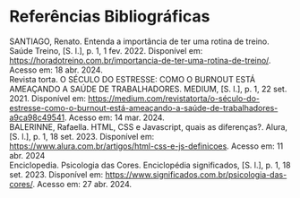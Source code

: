 
# Referências Bibliográficas

SANTIAGO, Renato. Entenda a importância de ter uma rotina de treino. Saúde Treino, [S. l.], p. 1, 1 fev. 2022. Disponível em: https://horadotreino.com.br/importancia-de-ter-uma-rotina-de-treino/. Acesso em: 18 abr. 2024. <br>
Revista torta. O SÉCULO DO ESTRESSE: COMO O BURNOUT ESTÁ AMEAÇANDO A SAÚDE DE TRABALHADORES. MEDIUM, [S. l.], p. 1, 22 set. 2021. Disponível em: https://medium.com/revistatorta/o-século-do-estresse-como-o-burnout-está-ameaçando-a-saúde-de-trabalhadores-a9ca98c49541. Acesso em: 14 mar. 2024. <br>
BALERINNE, Rafaella. HTML, CSS e Javascript, quais as diferenças?. Alura, [S. l.], p. 1, 18 set. 2023. Disponível em: https://www.alura.com.br/artigos/html-css-e-js-definicoes. Acesso em: 11 abr. 2024 <br>
Enciclopedia. Psicologia das Cores. Enciclopédia significados, [S. l.], p. 1, 18 set. 2023. Disponível em: https://www.significados.com.br/psicologia-das-cores/. Acesso em: 27 abr. 2024. 

